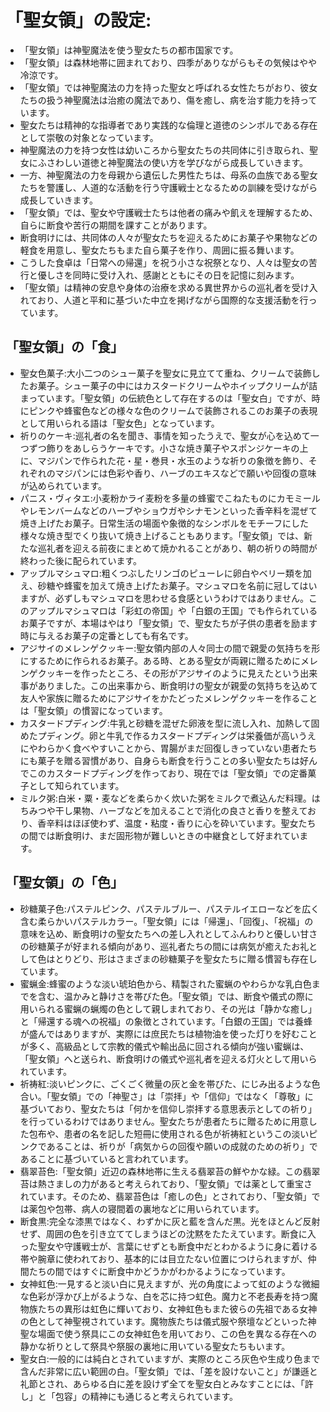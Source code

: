# 「聖女領」の設定:

* 「聖女領」は神聖魔法を使う聖女たちの都市国家です。
* 「聖女領」は森林地帯に囲まれており、四季がありながらもその気候はやや冷涼です。
* 「聖女領」では神聖魔法の力を持った聖女と呼ばれる女性たちがおり、彼女たちの扱う神聖魔法は治癒の魔法であり、傷を癒し、病を治す能力を持っています。
* 聖女たちは精神的な指導者であり実践的な倫理と道徳のシンボルである存在として崇敬の対象となっています。
* 神聖魔法の力を持つ女性は幼いころから聖女たちの共同体に引き取られ、聖女にふさわしい道徳と神聖魔法の使い方を学びながら成長していきます。
* 一方、神聖魔法の力を母親から遺伝した男性たちは、母系の血族である聖女たちを警護し、人道的な活動を行う守護戦士となるための訓練を受けながら成長していきます。
* 「聖女領」では、聖女や守護戦士たちは他者の痛みや飢えを理解するため、自らに断食や苦行の期間を課すことがあります。
* 断食明けには、共同体の人々が聖女たちを迎えるためにお菓子や果物などの軽食を用意し、聖女たちもまた自ら菓子を作り、周囲に振る舞います。
* こうした食卓は「日常への帰還」を祝う小さな祝祭となり、人々は聖女の苦行と優しさを同時に受け入れ、感謝とともにその日を記憶に刻みます。
* 「聖女領」は精神の安息や身体の治療を求める異世界からの巡礼者を受け入れており、人道と平和に基づいた中立を掲げながら国際的な支援活動を行っています。

## 「聖女領」の「食」

* 聖女色菓子:大小二つのシュー菓子を聖女に見立てて重ね、クリームで装飾したお菓子。シュー菓子の中にはカスタードクリームやホイップクリームが詰まっています。「聖女領」の伝統色として存在するのは「聖女白」ですが、時にピンクや蜂蜜色などの様々な色のクリームで装飾されるこのお菓子の表現として用いられる語は「聖女色」となっています。
* 祈りのケーキ:巡礼者の名を聞き、事情を知ったうえで、聖女が心を込めて一つずつ飾りをあしらうケーキです。小さな焼き菓子やスポンジケーキの上に、マジパンで作られた花・星・巻貝・水玉のような祈りの象徴を飾り、それぞれのマジパンには色彩や香り、ハーブのエキスなどで願いや回復の意味が込められています。
* パニス・ヴィタエ:小麦粉かライ麦粉を多量の蜂蜜でこねたものにカモミールやレモンバームなどのハーブやショウガやシナモンといった香辛料を混ぜて焼き上げたお菓子。日常生活の場面や象徴的なシンボルをモチーフにした様々な焼き型でくり抜いて焼き上げることもあります。「聖女領」では、新たな巡礼者を迎える前夜にまとめて焼かれることがあり、朝の祈りの時間が終わった後に配られています。
* アップルマシュマロ:粗くつぶしたリンゴのピューレに卵白やベリー類を加え、砂糖や蜂蜜を加えて焼き上げたお菓子。マシュマロを名前に冠してはいますが、必ずしもマシュマロを思わせる食感というわけではありません。このアップルマシュマロは「彩虹の帝国」や「白銀の王国」でも作られているお菓子ですが、本場はやはり「聖女領」で、聖女たちが子供の患者を励ます時に与えるお菓子の定番としても有名です。
* アジサイのメレンゲクッキー:聖女領内部の人々同士の間で親愛の気持ちを形にするために作られるお菓子。ある時、とある聖女が両親に贈るためにメレンゲクッキーを作ったところ、その形がアジサイのように見えたという出来事がありました。この出来事から、断食明けの聖女が親愛の気持ちを込めて友人や家族に贈るためにアジサイをかたどったメレンゲクッキーを作ることは「聖女領」の慣習になっています。
* カスタードプディング:牛乳と砂糖を混ぜた卵液を型に流し入れ、加熱して固めたプディング。卵と牛乳で作るカスタードプディングは栄養価が高いうえにやわらかく食べやすいことから、胃腸がまだ回復しきっていない患者たちにも菓子を贈る習慣があり、自身らも断食を行うことの多い聖女たちは好んでこのカスタードプディングを作っており、現在では「聖女領」での定番菓子として知られています。
* ミルク粥:白米・粟・麦などを柔らかく炊いた粥をミルクで煮込んだ料理。はちみつや干し果物、ハーブなどを加えることで消化の良さと香りを整えており、香辛料はほぼ使わず、温度・粘度・香りに心を砕いています。聖女たちの間では断食明け、まだ固形物が難しいときの中継食として好まれています。

## 「聖女領」の「色」

* 砂糖菓子色:パステルピンク、パステルブルー、パステルイエローなどを広く含む柔らかいパステルカラー。「聖女領」には「帰還」、「回復」、「祝福」の意味を込め、断食明けの聖女たちへの差し入れとしてふんわりと優しい甘さの砂糖菓子が好まれる傾向があり、巡礼者たちの間には病気が癒えたお礼として色はとりどり、形はさまざまの砂糖菓子を聖女たちに贈る慣習も存在しています。
* 蜜蝋金:蜂蜜のような淡い琥珀色から、精製された蜜蝋のやわらかな乳白色までを含む、温かみと静けさを帯びた色。「聖女領」では、断食や儀式の際に用いられる蜜蝋の蝋燭の色として親しまれており、その光は「静かな癒し」と「帰還する魂への祝福」の象徴とされています。「白銀の王国」では養蜂が盛んではありますが、実際には庶民たちは植物油を使った灯りを好むことが多く、高級品として宗教的儀式や輸出品に回される傾向が強い蜜蝋は、「聖女領」へと送られ、断食明けの儀式や巡礼者を迎える灯火として用いられています。
* 祈祷紅:淡いピンクに、ごくごく微量の灰と金を帯びた、にじみ出るような色合い。「聖女領」での「神聖さ」は「崇拝」や「信仰」ではなく「尊敬」に基づいており、聖女たちは「何かを信仰し崇拝する意思表示としての祈り」を行っているわけではありません。聖女たちが患者たちに贈るために用意した包布や、患者の名を記した短冊に使用される色が祈祷紅というこの淡いピンクであることは、祈りが「病気からの回復や願いの成就のための祈り」であることに基づいていると言われています。
* 翡翠苔色:「聖女領」近辺の森林地帯に生える翡翠苔の鮮やかな緑。この翡翠苔は熱さましの力があると考えられており、「聖女領」では薬として重宝されています。そのため、翡翠苔色は「癒しの色」とされており、「聖女領」では薬包や包帯、病人の寝間着の裏地などに用いられています。
* 断食黒:完全な漆黒ではなく、わずかに灰と藍を含んだ黒。光をほとんど反射せず、周囲の色を引き立ててしまうほどの沈黙をたたえています。断食に入った聖女や守護戦士が、言葉にせずとも断食中だとわかるように身に着ける帯や腕章に使われており、基本的には目立たない位置につけられますが、仲間たちの間ではすぐに断食中かどうかがわかるようになっています。
* 女神虹色:一見すると淡い白に見えますが、光の角度によって虹のような微細な色彩が浮かび上がるような、白を芯に持つ虹色。魔力と不老長寿を持つ魔物族たちの異形は虹色に輝いており、女神虹色もまた彼らの先祖である女神の色として神聖視されています。魔物族たちは儀式服や祭壇などといった神聖な場面で使う祭具にこの女神虹色を用いており、この色を異なる存在への静かな祈りとして祭具や祭服の裏地に用いている聖女たちもいます。
* 聖女白:一般的には純白とされていますが、実際のところ灰色や生成り色まで含んだ非常に広い範囲の白。「聖女領」では、「差を設けないこと」が謙遜と礼節とされ、あらゆる白に差を設けず全てを聖女白とみなすことには、「許し」と「包容」の精神にも通じると考えられています。
